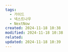 ```yaml
---
tags:
  - 가이드
  - 넥스트나우
  - NextNow
created: 2024-11-18 10:38
modified: 2024-11-18 10:38
related: 
updated: 2024-11-18 10:39
---
```


